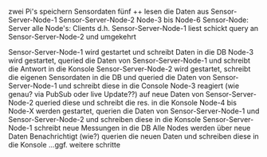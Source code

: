 zwei Pi's speichern Sensordaten fünf ++ lesen die Daten aus
Sensor-Server-Node-1
Sensor-Server-Node-2
Node-3 bis Node-6
Sensor-Node: Server
alle Node's: Clients
d.h. Sensor-Server-Node-1 liest schickt query an Sensor-Server-Node-2 und umgekehrt
		
Sensor-Server-Node-1 wird gestartet und schreibt Daten in die DB
Node-3 wird gestartet, queried die Daten von Sensor-Server-Node-1 und schreibt die Antwort in die Konsole
Sensor-Server-Node-2 wird gestartet, schreibt die eigenen Sensordaten in die DB und queried die Daten von Sensor-Server-Node-1 und schreibt diese in die Console
Node-3 reagiert (wie genau? via PubSub oder live Update??)  auf neue Daten von Sensor-Server-Node-2 queried diese und schreibt die res. in die Konsole
Node-4 bis Node-X werden gestartet, querien die Daten von Sensor-Server-Node-1 und Sensor-Server-Node-2 und schreiben diese in die Konsole
Sensor-Server-Node-1 schreibt neue Messungen in die DB
Alle Nodes werden über neue Daten Benachrichtigt (wie?) querien die neuen Daten und schreiben diese in die Konsole
…ggf. weitere schritte